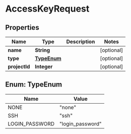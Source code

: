 

# AccessKeyRequest


## Properties

| Name | Type | Description | Notes |
|------------ | ------------- | ------------- | -------------|
|**name** | **String** |  |  [optional] |
|**type** | [**TypeEnum**](#TypeEnum) |  |  [optional] |
|**projectId** | **Integer** |  |  [optional] |



## Enum: TypeEnum

| Name | Value |
|---- | -----|
| NONE | &quot;none&quot; |
| SSH | &quot;ssh&quot; |
| LOGIN_PASSWORD | &quot;login_password&quot; |



